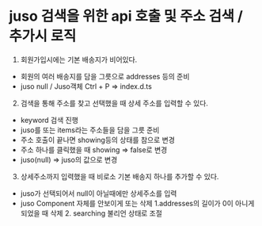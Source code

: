 # juso 검색을 위한 api 호출 및 주소 검색 / 추가시 로직

1. 회원가입시에는 기본 배송지가 비어있다.

- 회원의 여러 배송지를 담을 그릇으로 addresses 등의 준비
- juso null / Juso객체 Ctrl + P => index.d.ts

2. 검색을 통해 주소를 찾고 선택했을 때 상세 주소를 입력할 수 있다.

- keyword 검색 진행
- juso를 또는 items라는 주소들을 담을 그릇 준비
- 주소 호출이 끝나면 showing등의 상태를 참으로 변경
- 주소 하나를 클릭했을 때 showing => false로 변경
- juso(null) => juso의 값으로 변경

3. 상세주소까지 입력했을 때 비로소 기본 배송지 하나를 추가할 수 있다.

- juso가 선택되어서 null이 아닐때에만 상세주소를 입력
- juso Component 자체를 안보이게 또는 삭제
  1.addresses의 길이가 0이 아니게 되었을 때 삭제 2. searching 불리언 상태로 조절
